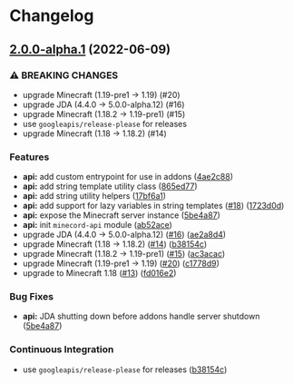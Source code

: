 # Changelog

## [2.0.0-alpha.1](https://github.com/axieum/minecord/compare/api-v1.0.0-alpha.1...api-v2.0.0-alpha.1) (2022-06-09)


### ⚠ BREAKING CHANGES

* upgrade Minecraft (1.19-pre1 -> 1.19) (#20)
* upgrade JDA (4.4.0 -> 5.0.0-alpha.12) (#16)
* upgrade Minecraft (1.18.2 -> 1.19-pre1) (#15)
* use `googleapis/release-please` for releases
* upgrade Minecraft (1.18 -> 1.18.2) (#14)

### Features

* **api:** add custom entrypoint for use in addons ([4ae2c88](https://github.com/axieum/minecord/commit/4ae2c88b39106a18146376caffbccd281ecb4b15))
* **api:** add string template utility class ([865ed77](https://github.com/axieum/minecord/commit/865ed77fd4894eea294e5c5c7c3c89565242b80a))
* **api:** add string utility helpers ([17bf6a1](https://github.com/axieum/minecord/commit/17bf6a18ac6a4d2400c879e4238e5b0458819cb1))
* **api:** add support for lazy variables in string templates ([#18](https://github.com/axieum/minecord/issues/18)) ([1723d0d](https://github.com/axieum/minecord/commit/1723d0d4003e4f58fa6c44f84303405f53c504f8))
* **api:** expose the Minecraft server instance ([5be4a87](https://github.com/axieum/minecord/commit/5be4a879cae9019710c392b4022823904a3e82b0))
* **api:** init `minecord-api` module ([ab52ace](https://github.com/axieum/minecord/commit/ab52aceaf931ee0de0e4258d3eca8457b43e5020))
* upgrade JDA (4.4.0 -> 5.0.0-alpha.12) ([#16](https://github.com/axieum/minecord/issues/16)) ([ae2a8d4](https://github.com/axieum/minecord/commit/ae2a8d4daa5ef04a0dd40c4871cd4cd7b5d83f84))
* upgrade Minecraft (1.18 -> 1.18.2) ([#14](https://github.com/axieum/minecord/issues/14)) ([b38154c](https://github.com/axieum/minecord/commit/b38154cb04f7a6b814e4752bae0bda3cfceedb90))
* upgrade Minecraft (1.18.2 -> 1.19-pre1) ([#15](https://github.com/axieum/minecord/issues/15)) ([ac3acac](https://github.com/axieum/minecord/commit/ac3acac70d9800f3b83e2fd7d5449f8ff407eafb))
* upgrade Minecraft (1.19-pre1 -> 1.19) ([#20](https://github.com/axieum/minecord/issues/20)) ([c1778d9](https://github.com/axieum/minecord/commit/c1778d9af6fe2ea35137758fc8ecc70abd8c019b))
* upgrade to Minecraft 1.18 ([#13](https://github.com/axieum/minecord/issues/13)) ([fd016e2](https://github.com/axieum/minecord/commit/fd016e2dfccb40361b100ba517c34ee4b48e59b6))


### Bug Fixes

* **api:** JDA shutting down before addons handle server shutdown ([5be4a87](https://github.com/axieum/minecord/commit/5be4a879cae9019710c392b4022823904a3e82b0))


### Continuous Integration

* use `googleapis/release-please` for releases ([b38154c](https://github.com/axieum/minecord/commit/b38154cb04f7a6b814e4752bae0bda3cfceedb90))
